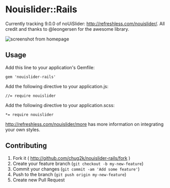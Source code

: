 # Nouislider::Rails

Currently tracking 9.0.0 of noUiSlider: http://refreshless.com/nouislider/. All credit and thanks to @leongersen for the awesome library.

![screenshot from homepage](https://raw.github.com/chug2k/nouislider-rails/master/screenshot.png)

## Usage
Add this line to your application's Gemfile:

    gem 'nouislider-rails'

Add the following directive to your application.js:

    //= require nouislider

Add the following directive to your application.scss:

    *= require nouislider

http://refreshless.com/nouislider/more has more information on integrating your own styles.

## Contributing

1. Fork it ( http://github.com/chug2k/nouislider-rails/fork )
2. Create your feature branch (`git checkout -b my-new-feature`)
3. Commit your changes (`git commit -am 'Add some feature'`)
4. Push to the branch (`git push origin my-new-feature`)
5. Create new Pull Request
